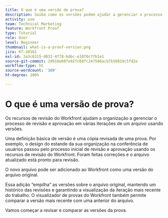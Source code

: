 ```yaml
---
title: O que é uma versão de prova?
description: Saiba como as versões podem ajudar a gerenciar o processo de revisão e aprovação em várias iterações de um arquivo usando os recursos de revisão do Workfront.
activity: use
team: Technical Marketing
feature: Workfront Proof
type: Tutorial
role: User
level: Beginner
thumbnail: what-is-a-proof-version.png
jira: KT-10161
exl-id: 3a3c6315-d032-4f78-bdbc-e1070c7fb1e1
source-git-commit: 2d916e60fe92fc68fc247586acb7b50819c5fd2e
workflow-type: ht
source-wordcount: '169'
ht-degree: 100%

---
```


# O que é uma versão de prova?

Os recursos de revisão do Workfront ajudam a organização a gerenciar o processo de revisão e aprovação em várias iterações de um arquivo usando versões.

Uma definição básica de versão é uma cópia revisada de uma prova. Por exemplo, o design do estande da sua organização na conferência de usuários passou pelo processo inicial de revisão e aprovação usando os recursos de revisão do Workfront. Foram feitas correções e o arquivo atualizado está pronto para revisão.

O novo arquivo pode ser adicionado ao Workfront como uma versão do arquivo original.

Essa adição “empilha” as versões sobre o arquivo original, mantendo um histórico das revisões e garantindo a visualização da iteração mais recente do trabalho. O visualizador de provas do Workfront também permite comparar a versão mais recente com uma anterior do arquivo.

Vamos começar a revisar e comparar as versões da prova.
